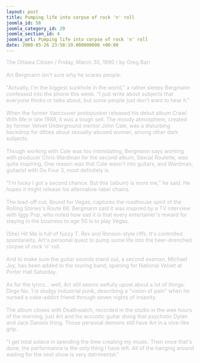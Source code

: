 ```yaml
---
layout: post
title: Pumping life into corpse of rock 'n' roll
joomla_id: 56
joomla_category_id: 29
joomla_section_id: 4
joomla_url: Pumping life into corpse of rock 'n' roll
date: 2008-05-26 23:58:19.000000000 +00:00
---
```

<span style="color: #c0c0c0">The Ottawa Citizen / Friday, March 30, 1990 / by Greg Barr<br /><br />Art Bergmann isn't sure why he scares people.<br /><br />&quot;Actually, I'm the biggest suckhole in the world,&quot; a rather sleepy Bergmann confessed into the phone this week. &quot;I just write about subjects that everyone thinks or talks about, but some people just don't want to hear it.&quot;<br /><br />When the former Vancouver protopunker released his debut album Crawl With Me in late 1988, it was a tough sell. The moody atmosphere, created by former Velvet Underground mentor John Cale, was a disturbing backdrop for ditties about sexually-abused women, among other dark subjects.<br /><br />Though working with Cale was too intimidating, Bergmann says working with producer Chris Wardman for the second album, Sexual Roulette, was quite inspiring. One reason was that Cale wasn't into guitars, and Wardman, guitarist with Go Four 3, most definitely is.<br /><br />&quot;I'm lucky I got a second chance. But this (album) is more me,&quot; he said. He hopes it might release his alternative-label chains.<br /><br />The lead-off cut, Bound for Vegas, captures the roadhouse spirit of the Rolling Stones's Route 66. Bergmann said it was inspired by a TV interview with Iggy Pop, who noted how sad it is that every entertainer's reward for staying in the business to age 50 is to play Vegas.<br /><br />(She) Hit Me is full of fuzzy T. Rex and Ronson-style riffs. It's controlled spontaneity, Art's personal quest to pump some life into the beer-drenched corpse of rock 'n' roll.<br /><br />And to make sure the guitar sounds stand out, a second axeman, Michael Joy, has been added to the touring band, opening for National Velvet at Porter Hall Saturday.<br /><br />As for the lyrics... well, Art still seems awfully upset about a lot of things. Dirge No. 1 is sludgy industrial punk, describing a &quot;vision of pain&quot; when he nursed a coke-addict friend through seven nights of insanity.<br /><br />The album closes with Deathwatch, recorded in the studio in the wee hours of the morning, just Art and his acoustic guitar doing that psychotic Dylan and Jack Daniels thing. Those personal demons still have Art in a vice-like grip.<br /><br />&quot;I get total solace in spending the time creating my music. Then once that's done, the performance is the only thing I have left. All of the hanging around waiting for the next show is very detrimental.&quot;<br /></span>
